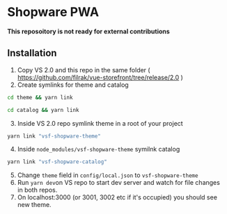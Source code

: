 # Shopware PWA

**This reposoitory is not ready for external contributions**

## Installation

1. Copy VS 2.0 and this repo in the same folder ( https://github.com/filrak/vue-storefront/tree/release/2.0 )
2. Create symlinks for theme and catalog

```bash
cd theme && yarn link
```
```bash
cd catalog && yarn link
```
3. Inside VS 2.0 repo symlink theme in a root of your project
```bash
yarn link "vsf-shopware-theme"
```
4. Inside `node_modules/vsf-shopware-theme` symilnk catalog
```bash
yarn link "vsf-shopware-catalog"
```
5. Change `theme` field in `config/local.json` to `vsf-shopware-theme`
6. Run `yarn dev`on VS repo to start dev server and watch for file changes in both repos.
7. On localhost:3000 (or 3001, 3002 etc if it's occupied) you should see new theme.